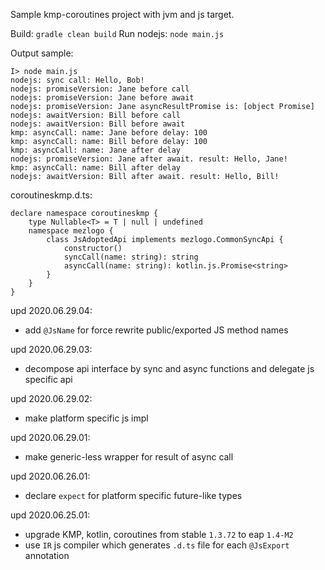 Sample kmp-coroutines project with jvm and js target.

Build: `gradle clean build`
Run nodejs: `node main.js`

Output sample:
```
I> node main.js
nodejs: sync call: Hello, Bob!
nodejs: promiseVersion: Jane before call
nodejs: promiseVersion: Jane before await
nodejs: promiseVersion: Jane asyncResultPromise is: [object Promise]
nodejs: awaitVersion: Bill before call
nodejs: awaitVersion: Bill before await
kmp: asyncCall: name: Jane before delay: 100
kmp: asyncCall: name: Bill before delay: 100
kmp: asyncCall: name: Jane after delay
nodejs: promiseVersion: Jane after await. result: Hello, Jane!
kmp: asyncCall: name: Bill after delay
nodejs: awaitVersion: Bill after await. result: Hello, Bill!
```

coroutineskmp.d.ts:
```
declare namespace coroutineskmp {
    type Nullable<T> = T | null | undefined
    namespace mezlogo {
        class JsAdoptedApi implements mezlogo.CommonSyncApi {
            constructor()
            syncCall(name: string): string
            asyncCall(name: string): kotlin.js.Promise<string>
        }
    }
}
```

upd 2020.06.29.04:
- add `@JsName` for force rewrite public/exported JS method names

upd 2020.06.29.03:
- decompose api interface by sync and async functions and delegate js specific api

upd 2020.06.29.02:
- make platform specific js impl

upd 2020.06.29.01:
- make generic-less wrapper for result of async call

upd 2020.06.26.01:
- declare `expect` for platform specific future-like types

upd 2020.06.25.01:
- upgrade KMP, kotlin, coroutines from stable `1.3.72` to eap `1.4-M2`
- use `IR` js compiler which generates `.d.ts` file for each `@JsExport` annotation